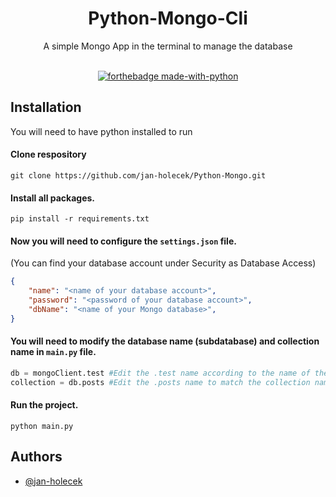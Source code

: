 <h1 align="center">Python-Mongo-Cli</h1>

<div align="center">
A simple Mongo App in the terminal to manage the database
<br><br>

[![forthebadge made-with-python](http://ForTheBadge.com/images/badges/made-with-python.svg)](https://www.python.org/)

</div>

## Installation
You will need to have python installed to run

#### Clone respository
```
git clone https://github.com/jan-holecek/Python-Mongo.git
```
#### Install all packages.
```
pip install -r requirements.txt
```
#### Now you will need to configure the `settings.json` file.
(You can find your database account under Security as Database Access)
```json
{
	"name": "<name of your database account>",
	"password": "<password of your database account>",
	"dbName": "<name of your Mongo database>",
}
```
#### You will need to modify the database name (subdatabase) and collection name in `main.py` file.
```py
db = mongoClient.test #Edit the .test name according to the name of the database (subdatabase).
collection = db.posts #Edit the .posts name to match the collection name in the database.
```
#### Run the project.
```
python main.py
```
## Authors

- [@jan-holecek](https://www.github.com/jan-holecek)
